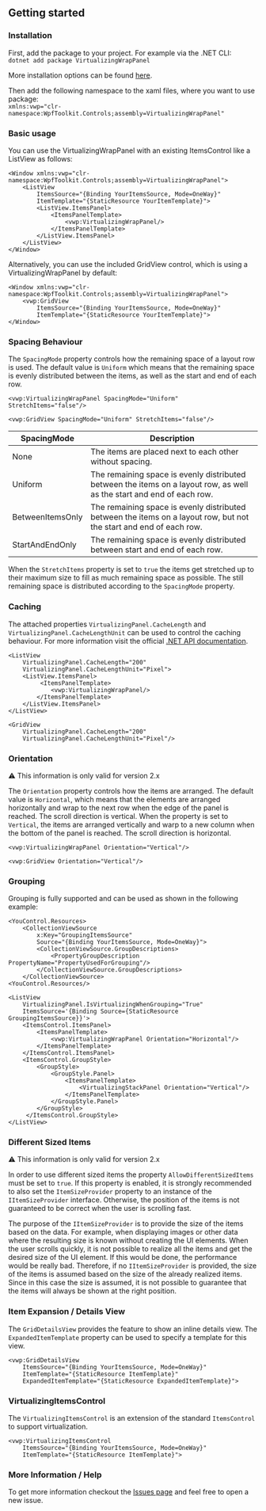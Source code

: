 ## Getting started

### Installation

First, add the package to your project. For example via the .NET CLI:  
`dotnet add package VirtualizingWrapPanel`  

More installation options can be found [here](https://www.nuget.org/packages/VirtualizingWrapPanel/).

Then add the following namespace to the xaml files, where you want to use package:  
`xmlns:vwp="clr-namespace:WpfToolkit.Controls;assembly=VirtualizingWrapPanel"`

### Basic usage

You can use the VirtualizingWrapPanel with an existing ItemsControl like a ListView as follows:

```
<Window xmlns:vwp="clr-namespace:WpfToolkit.Controls;assembly=VirtualizingWrapPanel">
    <ListView
        ItemsSource="{Binding YourItemsSource, Mode=OneWay}"
        ItemTemplate="{StaticResource YourItemTemplate}">
        <ListView.ItemsPanel>
            <ItemsPanelTemplate>
                <vwp:VirtualizingWrapPanel/>
            </ItemsPanelTemplate>
        </ListView.ItemsPanel>
    </ListView>
</Window>
```

Alternatively, you can use the included GridView control, which is using a VirtualizingWrapPanel by default:

```
<Window xmlns:vwp="clr-namespace:WpfToolkit.Controls;assembly=VirtualizingWrapPanel">
    <vwp:GridView
        ItemsSource="{Binding YourItemsSource, Mode=OneWay}"
        ItemTemplate="{StaticResource YourItemTemplate}">
</Window>
```

### Spacing Behaviour

The `SpacingMode` property controls how the remaining space of a layout row is used. The default value is `Uniform` which means that the remaining space is evenly distributed between the items, as well as the start and end of each row.

```
<vwp:VirtualizingWrapPanel SpacingMode="Uniform" StretchItems="false"/>
```
```
<vwp:GridView SpacingMode="Uniform" StretchItems="false"/>
```

| SpacingMode      | Description |
| ---------------- | ----------- |
| None             | The items are placed next to each other without spacing.  |
| Uniform          | The remaining space is evenly distributed between the items on a layout row, as well as the start and end of each row. |
| BetweenItemsOnly | The remaining space is evenly distributed between the items on a layout row, but not the start and end of each row. |
| StartAndEndOnly  | The remaining space is evenly distributed between start and end of each row. |

When the `StretchItems` property is set to `true` the items get stretched up to their maximum size to fill as much remaining space as possible. The still remaining space is distributed according to the `SpacingMode` property.

### Caching

The attached properties `VirtualizingPanel.CacheLength` and `VirtualizingPanel.CacheLengthUnit` can be used to control the caching behaviour.
For more information visit the official [.NET API documentation](https://learn.microsoft.com/dotnet/api/system.windows.controls.virtualizingpanel.cachelength).

```
<ListView
    VirtualizingPanel.CacheLength="200"
    VirtualizingPanel.CacheLengthUnit="Pixel">
    <ListView.ItemsPanel>
         <ItemsPanelTemplate>
            <vwp:VirtualizingWrapPanel/>
        </ItemsPanelTemplate>
    </ListView.ItemsPanel>
</ListView>
```
```
<GridView
    VirtualizingPanel.CacheLength="200"
    VirtualizingPanel.CacheLengthUnit="Pixel"/>
```
### Orientation

⚠️ This information is only valid for version 2.x

The `Orientation` property controls how the items are arranged. The default value is `Horizontal`, which means that the elements are arranged horizontally and wrap to the next row when the edge of the panel is reached. The scroll direction is vertical. When the property is set to `Vertical`, the items are arranged vertically and warp to a new column when the bottom of the panel is reached. The scroll direction is horizontal.
```
<vwp:VirtualizingWrapPanel Orientation="Vertical"/>
```
```
<vwp:GridView Orientation="Vertical"/>
```

### Grouping

Grouping is fully supported and can be used as shown in the following example:
```
<YouControl.Resources>
    <CollectionViewSource
        x:Key="GroupingItemsSource"
        Source="{Binding YourItemsSource, Mode=OneWay}">
        <CollectionViewSource.GroupDescriptions>
            <PropertyGroupDescription PropertyName="PropertyUsedForGrouping"/>
        </CollectionViewSource.GroupDescriptions>
    </CollectionViewSource>
<YouControl.Resources/>  

<ListView 
    VirtualizingPanel.IsVirtualizingWhenGrouping="True"  
    ItemsSource='{Binding Source={StaticResource GroupingItemsSource}}'>
    <ItemsControl.ItemsPanel>
        <ItemsPanelTemplate>
            <vwp:VirtualizingWrapPanel Orientation="Horizontal"/>
        </ItemsPanelTemplate>
    </ItemsControl.ItemsPanel>
    <ItemsControl.GroupStyle>
        <GroupStyle>
            <GroupStyle.Panel>
                <ItemsPanelTemplate>
                    <VirtualizingStackPanel Orientation="Vertical"/>
                </ItemsPanelTemplate>
            </GroupStyle.Panel>
        </GroupStyle>
     </ItemsControl.GroupStyle>
</ListView>
```
### Different Sized Items

⚠️ This information is only valid for version 2.x

In order to use different sized items the property `AllowDifferentSizedItems` must be set to `true`. If this property is enabled, it is strongly recommended to also set the `ItemSizeProvider` property to an instance of the `IItemSizeProvider` interface. Otherwise, the position of the items is not guaranteed to be correct when the user is scrolling fast.

The purpose of the `IItemSizeProvider` is to provide the size of the items based on the data. For example, when displaying images or other data where the resulting size is known without creating the UI elements. When the user scrolls quickly, it is not possible to realize all the items and get the desired size of the UI element. If this would be done, the performance would be really bad. Therefore, if no `IItemSizeProvider` is provided, the size of the items is assumed based on the size of the already realized items. Since in this case the size is assumed, it is not possible to guarantee that the items will always be shown at the right position.

### Item Expansion / Details View

The `GridDetailsView` provides the feature to show an inline details view. The `ExpandedItemTemplate` property can be used to specify a template for this view.
```
<vwp:GridDetailsView
    ItemsSource="{Binding YourItemsSource, Mode=OneWay}"
    ItemTemplate="{StaticResource ItemTemplate}"
    ExpandedItemTemplate="{StaticResource ExpandedItemTemplate}">
```

### VirtualizingItemsControl

The `VirtualizingItemsControl` is an extension of the standard `ItemsControl` to support virtualization.
```
<vwp:VirtualizingItemsControl
    ItemsSource="{Binding YourItemsSource, Mode=OneWay}"
    ItemTemplate="{StaticResource ItemTemplate}">
```

### More Information / Help

To get more information checkout the [Issues page](https://github.com/sbaeumlisberger/VirtualizingWrapPanel/issues) and feel free to open a new issue.